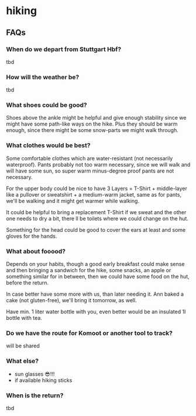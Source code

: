 # hiking

## FAQs

### When do we depart from Stuttgart Hbf?
tbd

### How will the weather be?
tbd

### What shoes could be good?
Shoes above the ankle might be helpful and give enough stability since we might have some path-like ways on the hike.
Plus they should be warm enough, since there might be some snow-parts we might walk through.

### What clothes would be best?
Some comfortable clothes which are water-resistant (not necessarily waterproof).
Pants probably not too warm necessary, since we will walk and will have some sun, so super warm minus-degree proof pants are not necessary.

For the upper body could be nice to have 3 Layers = T-Shirt + middle-layer like a pullover or sweatshirt + a medium-warm jacket, same as for pants, we'll be walking and it might get warmer while walking.

It could be helpful to bring a replacement T-Shirt if we sweat and the other one needs to dry a bit, there ll be toilets where we could change on the hut.

Something for the head could be good to cover the ears at least and some gloves for the hands.

### What about fooood?
Depends on your habits, though a good early breakfast could make sense and then bringing a sandwich for the hike, some snacks, an apple or something similar for in between, then we could have some food on the hut, before the return.

In case better have some more with us, than later needing it. Ann baked a cake (not gluten-free), we'll bring it tomorrow, as well.

Have min. 1 liter water bottle with you, even better would be an insulated 1l bottle with tea.

### Do we have the route for Komoot or another tool to track?
will be shared

### What else?

- sun glasses 😎!!!
- if available hiking sticks

### When is the return?
tbd
